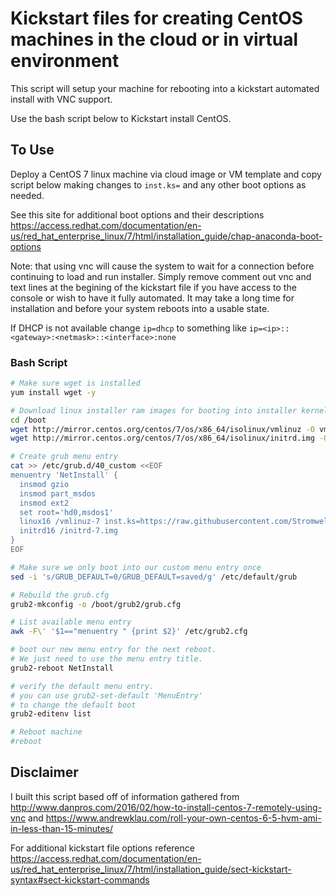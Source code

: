 # Kickstart files for creating CentOS machines in the cloud or in virtual environment

This script will setup your machine for rebooting into a kickstart automated install with VNC support.

Use the bash script below to Kickstart install CentOS.

## To Use

Deploy a CentOS 7 linux machine via cloud image or VM template and copy script below making changes to `inst.ks=` and any other boot options as needed.

See this site for additional boot options and their descriptions <https://access.redhat.com/documentation/en-us/red_hat_enterprise_linux/7/html/installation_guide/chap-anaconda-boot-options>

Note: that using vnc will cause the system to wait for a connection before continuing to load and run installer.
Simply remove comment out vnc and text lines at the begining of the kickstart file if you have access to the console or wish to have it fully automated.
It may take a long time for installation and before your system reboots into a usable state.

If DHCP is not available change `ip=dhcp` to something like `ip=<ip>::<gateway>:<netmask>::<interface>:none`

### Bash Script

```bash
# Make sure wget is installed
yum install wget -y

# Download linux installer ram images for booting into installer kernel
cd /boot
wget http://mirror.centos.org/centos/7/os/x86_64/isolinux/vmlinuz -O vmlinuz-7
wget http://mirror.centos.org/centos/7/os/x86_64/isolinux/initrd.img -O initrd-7.img

# Create grub menu entry
cat >> /etc/grub.d/40_custom <<EOF
menuentry 'NetInstall' {
  insmod gzio
  insmod part_msdos
  insmod ext2
  set root='hd0,msdos1'
  linux16 /vmlinuz-7 inst.ks=https://raw.githubusercontent.com/Stromweld/kickstart/master/vmware_centos.ks ip=dhcp
  initrd16 /initrd-7.img
}
EOF

# Make sure we only boot into our custom menu entry once
sed -i 's/GRUB_DEFAULT=0/GRUB_DEFAULT=saved/g' /etc/default/grub

# Rebuild the grub.cfg
grub2-mkconfig -o /boot/grub2/grub.cfg

# List available menu entry
awk -F\' '$1=="menuentry " {print $2}' /etc/grub2.cfg

# boot our new menu entry for the next reboot. 
# We just need to use the menu entry title.
grub2-reboot NetInstall

# verify the default menu entry.
# you can use grub2-set-default 'MenuEntry' 
# to change the default boot
grub2-editenv list

# Reboot machine
#reboot

```

## Disclaimer

I built this script based off of information gathered from <http://www.danpros.com/2016/02/how-to-install-centos-7-remotely-using-vnc> and <https://www.andrewklau.com/roll-your-own-centos-6-5-hvm-ami-in-less-than-15-minutes/> 

For additional kickstart file options reference <https://access.redhat.com/documentation/en-us/red_hat_enterprise_linux/7/html/installation_guide/sect-kickstart-syntax#sect-kickstart-commands>
